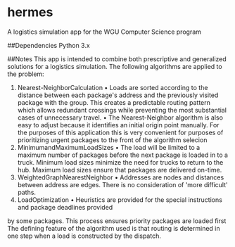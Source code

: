 # hermes
A logistics simulation app for the WGU Computer Science program

##Dependencies
Python 3.x

##Notes
This app is intended to combine both prescriptive and generalized solutions for
a logistics simulation. The following algorithms are applied to the problem:
1. Nearest-NeighborCalculation
• Loads are sorted according to the distance between each package's address and the previously visited package with the group. This creates a predictable routing pattern which allows redundant crossings while preventing the most substantial cases of unnecessary travel.
• The Nearest-Neighbor algorithm is also easy to adjust because it identifies an initial origin point manually. For the purposes of this application this is very convenient for purposes of prioritizing urgent packages to the front of the algorithm selecion
2. MinimumandMaximumLoadSizes
• The load will be limited to a maximum number of packages before the next package is loaded in to a truck. Minimum load sizes minimize the need for trucks to return to the hub. Maximum load sizes ensure that packages are delivered on-time.
3. WeightedGraphNearestNeighbor
• Addresses are nodes and distances between address are edges. There is no consideration of 'more difficult' paths.
4. LoadOptimization
• Heuristics are provided for the special instructions and package deadlines provided
 
by some packages. This process ensures priority packages are loaded first
The defining feature of the algorithm used is that routing is determined in one step when a load is constructed by the dispatch.

